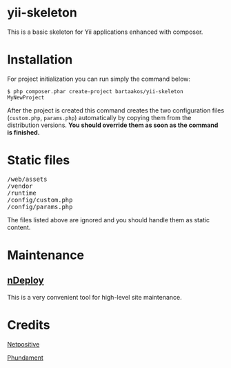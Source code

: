 # yii-skeleton

This is a basic skeleton for Yii applications enhanced with composer.

# Installation

For project initialization you can run simply the command below:

<code>$ php composer.phar create-project bartaakos/yii-skeleton MyNewProject</code>

After the project is created this command creates the two configuration files (<code>custom.php</code>, <code>params.php</code>) automatically by copying them from the distribution versions. **You should override them as soon as the command is finished.**

# Static files

<pre>
/web/assets
/vendor
/runtime
/config/custom.php
/config/params.php
</pre>

The files listed above are ignored and you should handle them as static content.

# Maintenance

## [nDeploy](https://github.com/Netpositive/ndeploy)

This is a very convenient tool for high-level site maintenance.

# Credits

[Netpositive](http://netpositive.hu)

[Phundament](http://phundament.com)